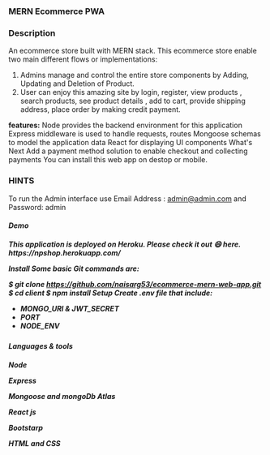 <h3><b>MERN Ecommerce PWA</b></h3>

<h3><b>Description</b></h3>
An ecommerce store built with MERN stack. This ecommerce store enable two main different flows or implementations:

1) Admins manage and control the entire store components by Adding, Updating and Deletion of Product.
2) User can enjoy this amazing site by login, register, view products , search products, see product details , add to cart, provide shipping address, place order by making credit payment.

<b>features:</b>
Node provides the backend environment for this application
Express middleware is used to handle requests, routes
Mongoose schemas to model the application data
React for displaying UI components
What's Next
Add a payment method solution to enable checkout and collecting payments
You can install this web app on destop or mobile.

<h3><b>HINTS</b></h3>

To run the Admin interface use Email Address : admin@admin.com and Password: admin

<h5><b>Demo<b><h5>
This application is deployed on Heroku. Please check it out 😄 here.
https://npshop.herokuapp.com/

Install
Some basic Git commands are:

$ git clone https://github.com/naisarg53/ecommerce-mern-web-app.git
$ cd client
$ npm install
Setup
 Create .env file that include:

  * MONGO_URI & JWT_SECRET
  * PORT 
  * NODE_ENV

<h4><b>Languages & tools</b><h4>

Node

Express

Mongoose and mongoDb Atlas

React js

Bootstarp

HTML and CSS
